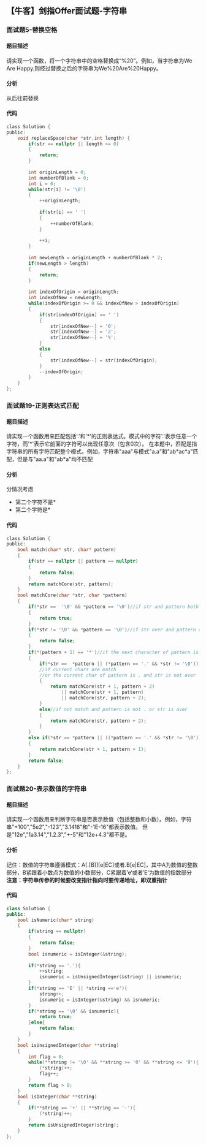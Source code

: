 ## 【牛客】剑指Offer面试题-字符串

### 面试题5-替换空格

#### 题目描述

请实现一个函数，将一个字符串中的空格替换成“%20”。例如，当字符串为We Are Happy.则经过替换之后的字符串为We%20Are%20Happy。

#### 分析

从后往前替换

#### 代码
```c
class Solution {
public:
	void replaceSpace(char *str,int length) {
		if(str == nullptr || length <= 0)
        {
            return;
        }
           
        int originLength = 0;
        int numberOfBlank = 0;
        int i = 0;
        while(str[i] != '\0')
        {
            ++originLength;
            
            if(str[i] == ' ')
            {
                ++numberOfBlank;
            }
            
            ++i;
        }
        
        int newLength = originLength + numberOfBlank * 2;
        if(newLength > length)
        {
            return;
        }
        
        int indexOfOrigin = originLength;
        int indexOfNew = newLength;
        while(indexOfOrigin >= 0 && indexOfNew > indexOfOrigin)
        {
            if(str[indexOfOrigin] == ' ')
            {
                str[indexOfNew--] = '0';
                str[indexOfNew--] = '2';
                str[indexOfNew--] = '%';
            }
            else
            {
                str[indexOfNew--] = str[indexOfOrigin];
            }
            --indexOfOrigin;
        }
	}
};
```

### 面试题19-正则表达式匹配

#### 题目描述

请实现一个函数用来匹配包括'.'和'\*'的正则表达式。模式中的字符'.'表示任意一个字符，而'\*'表示它前面的字符可以出现任意次（包含0次）。 在本题中，匹配是指字符串的所有字符匹配整个模式。例如，字符串"aaa"与模式"a.a"和"ab\*ac\*a"匹配，但是与"aa.a"和"ab\*a"均不匹配

#### 分析

分情况考虑

- 第二个字符不是*
- 第二个字符是*

#### 代码
```c
class Solution {
public:
    bool match(char* str, char* pattern)
    {
    	if(str == nullptr || pattern == nullptr)
        {
            return false;
        }
        return matchCore(str, pattern);
    }
  	bool matchCore(char *str, char *pattern)
    {
        if(*str ==  '\0' && *pattern == '\0')//if str and pattern both over
        {
            return true;
        }
        if(*str != '\0' && *pattern == '\0')//if str over and pattern does't over
        {
            return false;
        }
      	if(*(pattern + 1) == '*')//if the next character of pattern is *
        {
            if(*str ==  *pattern || (*pattern == '.' && *str != '\0'))
            //if current chars are match 
            //or the current char of pattern is . and str is not over
            {
                return matchCore(str + 1, pattern + 2)
                    || matchCore(str + 1, pattern)
                    || matchCore(str, pattern + 2);
            }
            else//if not match and pattern is not . or str is over
            {
                return matchCore(str, pattern + 2);
            }
        }
        else if(*str == *pattern || ((*pattern == '.' && *str != '\0')))
        {
            return matchCore(str + 1, pattern + 1);
        }
        return false;
    }
};
```

### 面试题20-表示数值的字符串

#### 题目描述

请实现一个函数用来判断字符串是否表示数值（包括整数和小数）。例如，字符串"+100","5e2","-123","3.1416"和"-1E-16"都表示数值。 但是"12e","1a3.14","1.2.3","+-5"和"12e+4.3"都不是。

#### 分析

记住：数值的字符串遵循模式：A[.[B]][e|EC]或者.B[e|EC]，其中A为数值的整数部分，B紧跟着小数点为数值的小数部分，C紧跟着’e‘或者’E‘为数值的指数部分  
**注意：字符串传参的时候要改变指针指向时要传递地址，即双重指针**

#### 代码
```c++
class Solution {
public:
    bool isNumeric(char* string)
    {
        if(string == nullptr)
        {
            return false;
        }
        bool isnumeric = isInteger(&string);
        
        if(*string == '.'){
            ++string;
            isnumeric = isUnsignedInteger(&string) || isnumeric;
        }        
        if(*string == 'E' || *string =='e'){
            string++;
            isnumeric = isInteger(&string) && isnumeric;
        }
        if(*string == '\0' && isnumeric){
            return true;
        }else{
            return false;
        }
    }
	bool isUnsignedInteger(char **string)
    {
        int flag = 0;
        while(**string != '\0' && **string >= '0' && **string <= '9'){
            (*string)++;
            flag++;
        }
        return flag > 0;
    } 
    bool isInteger(char **string)
    {
        if(**string == '+' || **string == '-'){
            (*string)++;
        }
        return isUnsignedInteger(string);
    }
};
```
